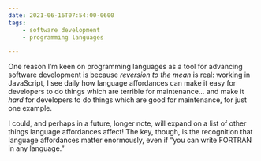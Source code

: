 ```yaml
---
date: 2021-06-16T07:54:00-0600
tags:
    - software development
    - programming languages

---
```


One reason I’m keen on programming languages as a tool for advancing software development is because *reversion to the mean* is real: working in JavaScript, I see daily how language affordances can make it easy for developers to do things which are terrible for maintenance… and make it *hard* for developers to do things which are good for maintenance, for just one example.

I could, and perhaps in a future, longer note, will expand on a list of other things language affordances affect! The key, though, is the recognition that language affordances matter enormously, even if “you can write FORTRAN in any language.”
